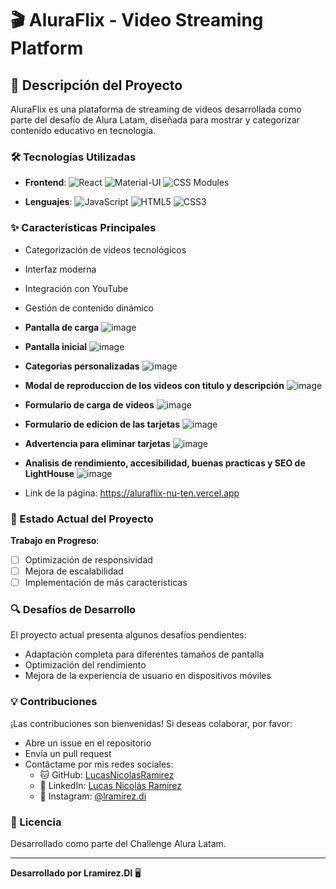 # 🎬 AluraFlix - Video Streaming Platform

## 🚀 Descripción del Proyecto

AluraFlix es una plataforma de streaming de videos desarrollada como parte del desafío de Alura Latam, diseñada para mostrar y categorizar contenido educativo en tecnología.

### 🛠️ Tecnologías Utilizadas

- **Frontend**: 
  ![React](https://img.shields.io/badge/React-61DAFB?style=for-the-badge&logo=react&logoColor=black)
  ![Material-UI](https://img.shields.io/badge/Material--UI-0081CB?style=for-the-badge&logo=material-ui&logoColor=white)
  ![CSS Modules](https://img.shields.io/badge/CSS_Modules-000000?style=for-the-badge)

- **Lenguajes**:
  ![JavaScript](https://img.shields.io/badge/JavaScript-F7DF1E?style=for-the-badge&logo=javascript&logoColor=black)
  ![HTML5](https://img.shields.io/badge/HTML5-E34F26?style=for-the-badge&logo=html5&logoColor=white)
  ![CSS3](https://img.shields.io/badge/CSS3-1572B6?style=for-the-badge&logo=css3&logoColor=white)

### ✨ Características Principales

- Categorización de videos tecnológicos
- Interfaz moderna
- Integración con YouTube
- Gestión de contenido dinámico
- **Pantalla de carga**
  ![image](https://github.com/user-attachments/assets/73a112b0-02a1-4b02-b1d4-26e8ad06ce37)

- **Pantalla inicial**
  ![image](https://github.com/user-attachments/assets/063cacff-e48a-4ace-94ae-5d7359b5bcbd)

- **Categorias personalizadas**
  ![image](https://github.com/user-attachments/assets/7c6cf51e-b7b7-4da3-ba3f-54238ed7ce87)

- **Modal de reproduccion de los videos con titulo y descripción**
  ![image](https://github.com/user-attachments/assets/42391154-8fa2-4246-a305-2460b5536eca)

- **Formulario de carga de videos**
  ![image](https://github.com/user-attachments/assets/43c51b60-fb74-40a6-8757-84beeb2d2901)

- **Formulario de edicion de las tarjetas**
  ![image](https://github.com/user-attachments/assets/127caf59-2469-4ded-a74e-87bc70c72076)

- **Advertencia para eliminar tarjetas**
  ![image](https://github.com/user-attachments/assets/82d08a71-ca42-4db3-8d1d-6822a035ecce)

- **Analisis de rendimiento, accesibilidad, buenas practicas y SEO de LightHouse**
  ![image](https://github.com/user-attachments/assets/080f063e-8700-4464-8e67-79f6f1d89df8)

- Link de la página: https://aluraflix-nu-ten.vercel.app

### 🚧 Estado Actual del Proyecto

**Trabajo en Progreso**:
- [ ] Optimización de responsividad
- [ ] Mejora de escalabilidad
- [ ] Implementación de más características

### 🔍 Desafíos de Desarrollo

El proyecto actual presenta algunos desafíos pendientes:
- Adaptación completa para diferentes tamaños de pantalla
- Optimización del rendimiento
- Mejora de la experiencia de usuario en dispositivos móviles

### 💡 Contribuciones

¡Las contribuciones son bienvenidas! Si deseas colaborar, por favor:

- Abre un issue en el repositorio
- Envía un pull request
- Contáctame por mis redes sociales:
  - 🐱 GitHub: [LucasNicolasRamirez](https://github.com/LucasNicolasRamirez)
  - 💼 LinkedIn: [Lucas Nicolás Ramírez](https://www.linkedin.com/in/lucasnicolásramírez/)
  - 📸 Instagram: [@lramirez.di](https://www.instagram.com/lramirez.di/)

### 📝 Licencia

Desarrollado como parte del Challenge Alura Latam.

---

**Desarrollado por Lramirez.DI** 🖥️
